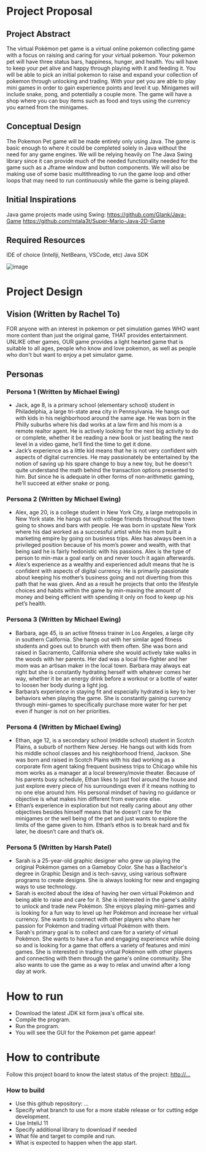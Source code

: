 # Project Proposal

## Project Abstract
The virtual Pokémon pet game is a virtual online pokemon collecting game with a focus on raising and caring for your virtual pokemon.  Your pokemon pet will have three status bars, happiness, hunger, and health.  You will have to keep your pet alive and happy through playing with it and feeding it.  You will be able to pick an initial pokemon to raise and expand your collection of pokemon through unlocking and trading.  With your pet you are able to play mini games in order to gain experience points and level it up.  Minigames will include snake, pong, and potentially a couple more.  The game will have a shop where you can buy items such as food and toys using the currency you earned from the minigames.

## Conceptual Design
The Pokemon Pet game will be made entirely only using Java.  The game is basic enough to where it could be completed solely in Java without the need for any game engines.  We will be relying heavily on The Java Swing library since it can provide much of the needed functionality needed for the game such as a Jframe window and button components.  We will also be making use of some basic multithreading to run the game loop and other loops that may need to run continuously while the game is being played.

## Initial Inspirations
Java game projects made using Swing:
https://github.com/Glank/Java-Game
https://github.com/mtala3t/Super-Mario-Java-2D-Game

## Required Resources
IDE of choice (Intellji, NetBeans, VSCode, etc)
Java SDK

![image](https://user-images.githubusercontent.com/72032695/227060129-f106fff4-6c99-4cd3-9419-e91013796136.png)

# Project Design

## Vision (Written by Rachel To)
FOR anyone with an interest in pokemon or pet simulation games WHO want more content than just the original game, THAT provides entertainment. UNLIKE other games, OUR game provides a light hearted game that is suitable to all ages, people who know and love pokemon, as well as people who don't but want to enjoy a pet simulator game. 

## Personas
### Persona 1 (Written by Michael Ewing)
- Jack, age 8, is a primary school (elementary school) student in Philadelphia, a large tri-state area city in Pennsylvania. He hangs out with kids in his neighborhood around the same age. He was born in the Philly suburbs where his dad works at a law firm and his mom is a remote realtor agent. He is actively looking for the next big activity to do or complete, whether it be reading a new book or just beating the next level in a video game, he’ll find the time to get it done.
- Jack’s experience as a little kid means that he is not very confident with aspects of digital currencies. He may passionately be entertained by the notion of saving up his spare change to buy a new toy, but he doesn't quite understand the math behind the transaction options presented to him. But since he is adequate in other forms of non-arithmetic gaming, he’ll succeed at either snake or pong.

### Persona 2 (Written by Michael Ewing)
- Alex, age 20, is a college student in New York City, a large metropolis in New York state. He hangs out with college friends throughout the town going to shows and bars with people. He was born in upstate New York where his dad worked as a successful artist while his mom built a marketing empire by going on business trips. Alex has always been in a privileged position because of his mom’s power and wealth, with that being said he is fairly hedonistic with his passions. Alex is the type of person to min-max a goal early on and never touch it again afterwards.
- Alex’s experience as a wealthy and experienced adult means that he is confident with aspects of digital currency. He is primarily passionate about keeping his mother’s business going and not diverting from this path that he was given. And as a result he projects that onto the lifestyle choices and habits within the game by min-maxing the amount of money and being efficient with spending it only on food to keep up his pet’s health.

### Persona 3 (Written by Michael Ewing)
- Barbara, age 45, is an active fitness trainer in Los Angeles, a large city in southern California. She hangs out with her similar aged fitness students and goes out to brunch with them often. She was born and raised in Sacramento, California where she would actively take walks in the woods with her parents. Her dad was a local fire-fighter and her mom was an artisan maker in the local town. Barbara may always eat right but she is constantly hydrating herself with whatever comes her way, whether it be an energy drink before a workout or a bottle of water to loosen her body during a light jog.
- Barbara’s experience in staying fit and especially hydrated is key to her behaviors when playing the game. She is constantly gaining currency through mini-games to specifically purchase more water for her pet even if hunger is not on her priorities.

### Persona 4 (Written by Michael Ewing)
- Ethan, age 12, is a secondary school (middle school) student in Scotch Plains, a suburb of northern New Jersey. He hangs out with kids from his middle school classes and his neighborhood friend, Jackson. She was born and raised in Scotch Plains with his dad working as a corporate firm agent taking frequent business trips to Chicago while his mom works as a manager at a local brewery/movie theater. Because of his parents busy schedule, Ethan likes to just fool around the house and just explore every piece of his surroundings even if it means nothing to no one else around him. His personal mindset of having no guidance or objective is what makes him different from everyone else.
- Ethan’s experience in exploration but not really caring about any other objectives besides himself means that he doesn’t care for the minigames or the well being of the pet and just wants to explore the limits of the game given to him. Ethan’s ethos is to break hard and fix later, he doesn’t care and that’s ok.

### Persona 5 (Written by Harsh Patel)
- Sarah is a 25-year-old graphic designer who grew up playing the original Pokémon games on a Gameboy Color. She has a Bachelor's degree in Graphic Design and is tech-savvy, using various software programs to create designs. She is always looking for new and engaging ways to use technology.
- Sarah is excited about the idea of having her own virtual Pokémon and being able to raise and care for it. She is interested in the game's ability to unlock and trade new Pokémon. She enjoys playing mini-games and is looking for a fun way to level up her Pokémon and increase her virtual currency. She wants to connect with other players who share her passion for Pokémon and trading virtual Pokémon with them.
- Sarah's primary goal is to collect and care for a variety of virtual Pokémon. She wants to have a fun and engaging experience while doing so and is looking for a game that offers a variety of features and mini games. She is interested in trading virtual Pokémon with other players and connecting with them through the game's online community. She also wants to use the game as a way to relax and unwind after a long day at work.

# How to run
- Download the latest JDK kit form java's offical site. 
- Compile the program.
- Run the program.
- You will see the GUI for the Pokemon pet game appear! 

# How to contribute
Follow this project board to know the latest status of the project: [http://...]([http://...])  

### How to build
- Use this github repository: ... 
- Specify what branch to use for a more stable release or for cutting edge development.  
- Use InteliJ 11
- Specify additional library to download if needed 
- What file and target to compile and run. 
- What is expected to happen when the app start. 
